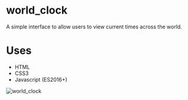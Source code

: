 # world_clock

A simple interface to allow users to view current times across the world.

# Uses
+  HTML
+  CSS3
+  Javascript (ES2016+)

![world_clock](https://user-images.githubusercontent.com/24850718/33455356-a5c9e78c-d5d0-11e7-8935-f5e16ada2aad.gif)
